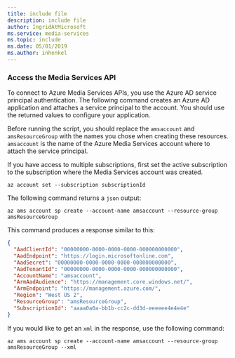 ```yaml
---
title: include file
description: include file
author: IngridAtMicrosoft
ms.service: media-services
ms.topic: include
ms.date: 05/01/2019
ms.author: inhenkel
---
```


### Access the Media Services API

To connect to Azure Media Services APIs, you use the Azure AD service principal authentication. The following command creates an Azure AD application and attaches a service principal to the account. You should use the returned values to configure your application.

Before running the script, you should replace the `amsaccount` and `amsResourceGroup` with the names you chose when creating these resources. `amsaccount` is the name of the Azure Media Services account where to attach the service principal.

If you have access to multiple subscriptions, first set the active subscription to the subscription where the Media Services account was created.

```azurecli
az account set --subscription subscriptionId
```

The following command returns a `json` output:

```azurecli
az ams account sp create --account-name amsaccount --resource-group amsResourceGroup
```

This command produces a response similar to this:

```json
{
  "AadClientId": "00000000-0000-0000-0000-000000000000",
  "AadEndpoint": "https://login.microsoftonline.com",
  "AadSecret": "00000000-0000-0000-0000-000000000000",
  "AadTenantId": "00000000-0000-0000-0000-000000000000",
  "AccountName": "amsaccount",
  "ArmAadAudience": "https://management.core.windows.net/",
  "ArmEndpoint": "https://management.azure.com/",
  "Region": "West US 2",
  "ResourceGroup": "amsResourceGroup",
  "SubscriptionId": "aaaa0a0a-bb1b-cc2c-dd3d-eeeeee4e4e4e"
}
```

If you would like to get an `xml` in the response, use the following command:

```azurecli
az ams account sp create --account-name amsaccount --resource-group amsResourceGroup --xml
```
